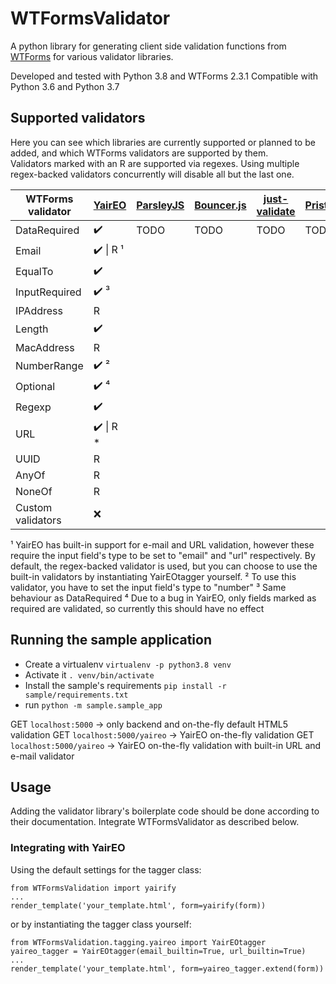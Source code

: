 # WTFormsValidator
A python library for generating client side validation functions from [WTForms](https://wtforms.readthedocs.io/) for various validator libraries.

Developed and tested with Python 3.8 and WTForms 2.3.1
Compatible with Python 3.6 and Python 3.7

## Supported validators

Here you can see which libraries are currently supported or planned to be added, and which WTForms validators are supported by them.  
Validators marked with an R are supported via regexes. Using multiple regex-backed validators concurrently will disable all but the last one.

| WTForms validator | [YairEO](https://github.com/yairEO/validator) | [ParsleyJS](https://parsleyjs.org/doc/examples.html)  | [Bouncer.js](https://github.com/cferdinandi/bouncer) | [just-validate](https://github.com/horprogs/Just-validate) | [Pristine](https://github.com/sha256/Pristine) | [jQuery validation](https://github.com/jquery-validation/jquery-validation) |
|-------------------|--------|-----------|------------|---------------|----------|-------------------|
| DataRequired      |  ✔️    |  TODO         | TODO           |         TODO      | TODO         | TODO                  |
| Email             | ✔️ \| R ¹|          |            |               |          |                   |
| EqualTo           | ✔️     |           |            |               |          |                   |
| InputRequired     | ✔️ ³    |           |            |               |          |                   |
| IPAddress         | R       |           |            |               |          |                   |
| Length            | ✔️       |           |            |               |          |                   |
| MacAddress        | R       |           |            |               |          |                   |
| NumberRange       | ✔️ ²       |           |            |               |          |                   |
| Optional          | ✔️ ⁴ |           |            |               |          |                   |
| Regexp            | ✔️       |           |            |               |          |                   |
| URL               | ✔️ \| R *|           |            |               |          |                   |
| UUID              | R       |           |            |               |          |                   |
| AnyOf             | R       |           |            |               |          |                   |
| NoneOf            | R       |           |            |               |          |                   |
| Custom validators | ❌       |           |            |               |          |                   |

¹ YairEO has built-in support for e-mail and URL validation, however these require the input field's type to be set to "email" and "url" respectively. By default, the regex-backed validator is used, but you can choose to use the built-in validators by instantiating YairEOtagger yourself.
² To use this validator, you have to set the input field's type to "number"
³ Same behaviour as DataRequired
⁴ Due to a bug in YairEO, only fields marked as required are validated, so currently this should have no effect

## Running the sample application

* Create a virtualenv ```virtualenv -p python3.8 venv```
* Activate it ```. venv/bin/activate```
* Install the sample's requirements ```pip install -r sample/requirements.txt```
* run ```python -m sample.sample_app```

GET ```localhost:5000``` → only backend and on-the-fly default HTML5 validation
GET ```localhost:5000/yaireo``` → YairEO on-the-fly validation
GET ```localhost:5000/yaireo``` → YairEO on-the-fly validation with built-in URL and e-mail validator
## Usage

Adding the validator library's boilerplate code should be done according to their documentation. Integrate WTFormsValidator as described below.

### Integrating with YairEO

Using the default settings for the tagger class:
```
from WTFormsValidation import yairify
...
render_template('your_template.html', form=yairify(form))
```

or by instantiating the tagger class yourself:
```
from WTFormsValidation.tagging.yaireo import YairEOtagger
yaireo_tagger = YairEOtagger(email_builtin=True, url_builtin=True)
...
render_template('your_template.html', form=yaireo_tagger.extend(form))
```

